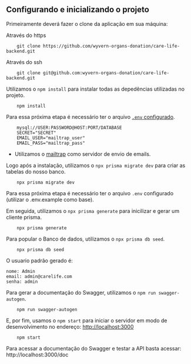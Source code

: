 ## Configurando e inicializando o projeto

Primeiramente deverá fazer o clone da aplicação em sua máquina:

Através do https
```
    git clone https://github.com/wyvern-organs-donation/care-life-backend.git
```

Através do ssh
```
    git clone git@github.com:wyvern-organs-donation/care-life-backend.git
```

Utilizamos o `npm install` para instalar todas as depedências utilizadas no projeto.

```
    npm install 
```
Para essa próxima etapa é necessário ter o arquivo [`.env` configurado](https://www.prisma.io/docs/concepts/database-connectors/mysql).

```
    mysql://USER:PASSWORD@HOST:PORT/DATABASE
    SECRET="SECRET"
    EMAIL_USER="mailtrap_user"
    EMAIL_PASS="mailtrap_pass"
```
* Utilizamos o [mailtrap](https://mailtrap.io/) como servidor de envio de emails.

Logo após a instalação, utilizamos o `npx prisma migrate dev` para criar as tabelas do nosso banco. 
```
    npx prisma migrate dev
```
Para essa próxima etapa é necessário ter o arquivo `.env` configurado (utilizar o .env.example como base).

Em seguida, utilizamos o `npx prisma generate` para inicilizar e gerar um cliente prisma. 
```
    npx prisma generate
```

Para popular o Banco de dados, utilizamos o `npx prisma db seed`. 
```
    npx prisma db seed
```

O usuario padrão gerado é:
```
nome: Admin
email: admin@carelife.com
senha: admin
```

Para gerar a documentação do Swagger, utilizamos o `npm run swagger-autogen`. 
```
    npm run swagger-autogen
```

E, por fim, usamos o `npm start` para iniciar o servidor em modo de desenvolvimento  no endereço: [http://localhost:3000](http://localhost:3000)
```
    npm start
```

Para acessar a documentação do Swagger e testar a API basta acessar:
http://localhost:3000/doc
